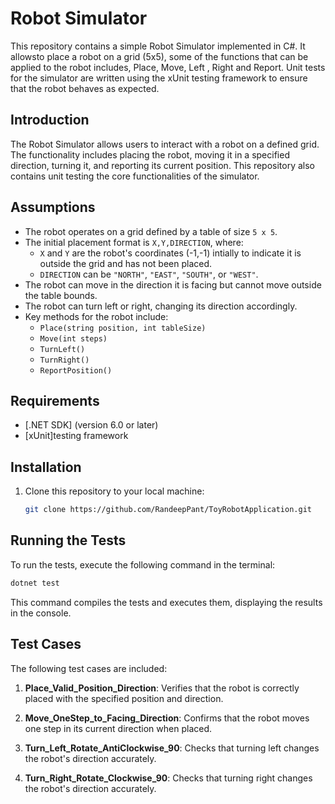 # Robot Simulator

This repository contains a simple Robot Simulator implemented in C#. 
It allowsto  place a robot on a grid (5x5), some of the functions that can be applied to the robot includes, Place, Move, Left , Right and Report. 
Unit tests for the simulator are written using the xUnit testing framework to ensure that the robot behaves as expected.


## Introduction

The Robot Simulator allows users to interact with a robot on a defined grid. The functionality includes placing the robot, moving it in a specified direction, turning it, and reporting its current position. This repository also contains unit testing the core functionalities of the simulator.

## Assumptions

- The robot operates on a grid defined by a table of size `5 x 5`.
- The initial placement format is `X,Y,DIRECTION`, where:
  - `X` and `Y` are the robot's coordinates (-1,-1) intially to indicate it is outside the grid and has not been placed.
  - `DIRECTION` can be `"NORTH"`, `"EAST"`, `"SOUTH"`, or `"WEST"`.
- The robot can move in the direction it is facing but cannot move outside the table bounds.
- The robot can turn left or right, changing its direction accordingly.
- Key methods for the robot include:
  - `Place(string position, int tableSize)`
  - `Move(int steps)`
  - `TurnLeft()`
  - `TurnRight()`
  - `ReportPosition()`

## Requirements

- [.NET SDK] (version 6.0 or later)
- [xUnit]testing framework

## Installation

1. Clone this repository to your local machine:
   ```bash
   git clone https://github.com/RandeepPant/ToyRobotApplication.git
   ```
## Running the Tests

To run the tests, execute the following command in the terminal:

```bash
dotnet test
```

This command compiles the tests and executes them, displaying the results in the console.

## Test Cases

The following test cases are included:

1. **Place_Valid_Position_Direction**: Verifies that the robot is correctly placed with the specified position and direction.
  
2. **Move_OneStep_to_Facing_Direction**: Confirms that the robot moves one step in its current direction when placed.

3. **Turn_Left_Rotate_AntiClockwise_90**: Checks that turning left changes the robot's direction accurately.

4. **Turn_Right_Rotate_Clockwise_90**: Checks that turning right changes the robot's direction accurately.


